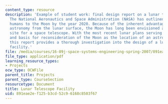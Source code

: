 ```yaml
---
content_type: resource
description: 'Example of student work: final design report on a lunar telescope facility.
  The National Aeronautics and Space Administration (NASA) has outlined plans to return
  humans to the Moon by the year 2020. Because of the inherent advantages in performing
  astronomy from the lunar surface, the Moon has long been envisioned as a possible
  site for a space telescope. With the most recent lunar plans serving as a motivation
  and basis for reconsideration of the Moon as the location of an astronomical observatory,
  this report provides a thorough investigation into the design of a lunar telescope
  facility.'
file: /media/courses/16-89j-space-systems-engineering-spring-2007/891eae2ef125b3cd52c96168c8503f67_report.pdf
file_type: application/pdf
learning_resource_types:
- Projects
ocw_type: OCWFile
parent_title: Projects
parent_type: CourseSection
resourcetype: Document
title: Lunar Telescope Facility
uid: 891eae2e-f125-b3cd-52c9-6168c8503f67
---
```


